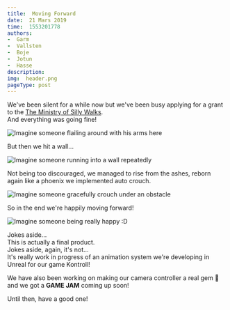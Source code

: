 ```yaml
---
title:  Moving Forward
date:  21 Mars 2019
time:  1553201778
authors:
-  Garm
-  Vallsten
-  Boje
-  Jotun
-  Hasse
description:  
img:  header.png
pageType: post
---
```

We've been silent for a while now but we've been busy applying for a grant to the [The Ministry of Silly Walks](https://en.wikipedia.org/wiki/The_Ministry_of_Silly_Walks).  
And everything was going fine!  

![Imagine someone flailing around with his arms here](moving-forward/flailing.gif)

But then we hit a wall...

![Imagine someone running into a wall repeatedly](moving-forward/wall-run.gif)

Not being too discouraged, we managed to rise from the ashes, reborn again like a phoenix we implemented auto crouch.

![Imagine someone gracefully crouch under an obstacle](moving-forward/auto-crouch.gif)

So in the end we're happily moving forward!

![Imagine someone being really happy :D](moving-forward/happy.gif)

Jokes aside...  
This is actually a final product.  
Jokes aside, again, it's not...  
It's really work in progress of an animation system we're developing in Unreal for our game Kontroll!

We have also been working on making our camera controller a real gem 💎 and we got a **GAME JAM** coming up soon!

Until then, have a good one!